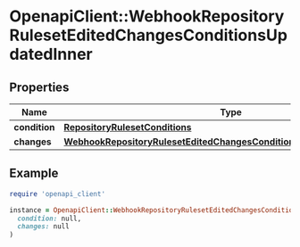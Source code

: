 # OpenapiClient::WebhookRepositoryRulesetEditedChangesConditionsUpdatedInner

## Properties

| Name | Type | Description | Notes |
| ---- | ---- | ----------- | ----- |
| **condition** | [**RepositoryRulesetConditions**](RepositoryRulesetConditions.md) |  | [optional] |
| **changes** | [**WebhookRepositoryRulesetEditedChangesConditionsUpdatedInnerChanges**](WebhookRepositoryRulesetEditedChangesConditionsUpdatedInnerChanges.md) |  | [optional] |

## Example

```ruby
require 'openapi_client'

instance = OpenapiClient::WebhookRepositoryRulesetEditedChangesConditionsUpdatedInner.new(
  condition: null,
  changes: null
)
```

